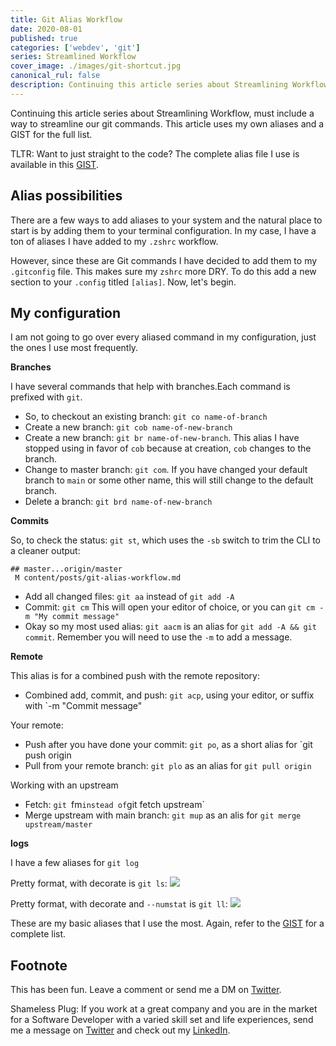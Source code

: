 ```yaml
---
title: Git Alias Workflow
date: 2020-08-01
published: true
categories: ['webdev', 'git']
series: Streamlined Workflow
cover_image: ./images/git-shortcut.jpg
canonical_rul: false
description: Continuing this article series about Streamlining Workflow, must include a way to streamline our git commands. This article uses my own aliases and a GIST below for the full list.
---
```

Continuing this article series about Streamlining Workflow, must include a way to streamline our git commands. This article uses my own aliases and a GIST for the full list.

TLTR: Want to just straight to the code? The complete alias file I use is available in this [GIST](https://gist.github.com/eclectic-coding/7510cf0771cae53f021f938549f027dc).

## Alias possibilities
There are a few ways to add aliases to your system and the natural place to start is by adding them to your terminal configuration. In my case, I have a ton of aliases I have added to my `.zshrc` workflow.

However, since these are Git commands I have decided to add them to my `.gitconfig` file. This makes sure my `zshrc` more DRY. To do this add a new section to your `.config` titled `[alias]`. Now, let's begin.

## My configuration
I am not going to go over every aliased command in my configuration, just the ones I use most frequently.

**Branches**

I have several commands that help with branches.Each command is prefixed with `git`.

- So, to checkout an existing branch: `git co name-of-branch`
- Create a new branch: `git cob name-of-new-branch`
- Create a new branch: `git br name-of-new-branch`. This alias I have stopped using in favor of `cob` because at creation, `cob` changes to the branch.
- Change to master branch: `git com`. If you have changed your default branch to `main` or some other name, this will still change to the default branch.
- Delete a branch: `git brd name-of-new-branch`

**Commits**

So, to check the status: `git st`, which uses the `-sb` switch to trim the CLI to a cleaner output:
```shell script
## master...origin/master
 M content/posts/git-alias-workflow.md
```
- Add all changed files: `git aa` instead of `git add -A`
- Commit: `git cm` This will open your editor of choice, or you can `git cm -m "My commit message"`
- Okay so my most used alias: `git aacm` is an alias for `git add -A && git commit`. Remember you will need to use the `-m` to add a message.

**Remote**

This alias is for a combined push with the remote repository:
- Combined add, commit, and push: `git acp`, using your editor, or suffix with `-m "Commit message"

Your remote:
- Push after you have done your commit: `git po`, as a short alias for `git push origin
- Pull from your remote branch: `git plo` as an alias for `git pull origin`

Working with an upstream
- Fetch: `git `fm` instead of `git fetch upstream`
- Merge upstream with main branch: `git mup` as an alis for `git merge upstream/master`

**logs**

I have a few aliases for `git log`

Pretty format, with decorate is `git ls`:
![](./images/git-ls.png)

Pretty format, with decorate and `--numstat` is `git ll`:
![](./images/git-ll.png)

These are my basic aliases that I use the most. Again, refer to the [GIST]() for a complete list.

## Footnote
This has been fun. Leave a comment or send me a DM on [Twitter](http://twitter.com/EclecticCoding).

Shameless Plug: If you work at a great company and you are in the market for a Software Developer with a varied skill set and life experiences, send me a message on [Twitter](http://twitter.com/EclecticCoding) and check out my [LinkedIn](http://www.linkedin.com/in/dev-chuck-smith).
